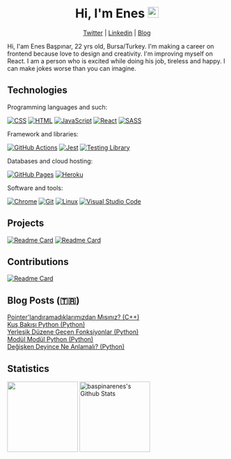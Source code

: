 <h1 align="center">Hi, I'm Enes <img src="https://media.giphy.com/media/hvRJCLFzcasrR4ia7z/giphy.gif" width="25px"></h1>
<p align="center"><a href="https://twitter.com/enesbaspinar0">Twitter</a> | <a href="https://www.linkedin.com/in/enesbaspinar/">Linkedin</a> | <a href="https://enesbaspinar.me/">Blog</a></p>

<p>Hi, I'am Enes Başpınar, 22 yrs old, Bursa/Turkey. I'm making a career on frontend because love to design and creativity. I'm improving myself on React. I am a person who is excited while doing his job, tireless and happy. I can make jokes worse than you can imagine.</p>
  
<h2>Technologies</h2>

<div>  
  <p>Programming languages and such:</p>
  <a href="#"><img alt="CSS" src="https://img.shields.io/badge/CSS-254BDD.svg?logo=css3&logoColor=white"></a>
  <a href="#"><img alt="HTML" src="https://img.shields.io/badge/HTML-DD4B25.svg?logo=html5&logoColor=white"></a>
  <a href="#"><img alt="JavaScript" src="https://img.shields.io/badge/JavaScript-EFD81D.svg?logo=javascript&logoColor=black"></a>
  <a href="#"><img alt="React" src="https://img.shields.io/badge/React-61DBFB.svg?logo=react&logoColor=black"></a>
  <a href="#"><img alt="SASS" src="https://img.shields.io/badge/SASS-C76494.svg?logo=sass&logoColor=white"></a>

  <p>Framework and libraries:</p>
  <a href="#"><img alt="GitHub Actions" src="https://img.shields.io/badge/GitHub%20Actions-1C84F7.svg?logo=github%20actions&logoColor=white"></a>
  <a href="#"><img alt="Jest" src="https://img.shields.io/badge/Jest-C21325.svg?logo=jest&logoColor=white&color=rgb(148, 64, 88)&labelColor=rgb(148, 64, 88)"></a>
  <a href="#"><img alt="Testing Library" src="https://img.shields.io/badge/Testing%20Library-FE4646.svg?logo=testinglibrary&logoColor=white"></a>

  <p>Databases and cloud hosting:</p>
  <a href="#"><img alt="GitHub Pages" src="https://img.shields.io/badge/GitHub%20Pages-000000.svg?logo=github&logoColor=white"></a>
  <a href="#"><img alt="Heroku" src="https://img.shields.io/badge/Heroku-3E0094.svg?logo=heroku&logoColor=white"></a>

  <p>Software and tools:</p>
  <a href="#"><img alt="Chrome" src="https://img.shields.io/badge/Chrome-129B5B.svg?logo=googlechrome&logoColor=white"></a>
  <a href="#"><img alt="Git" src="https://img.shields.io/badge/Git-E84D31.svg?logo=git&logoColor=white"></a>
  <a href="#"><img alt="Linux" src="https://img.shields.io/badge/Linux-F6B500.svg?logo=linux&logoColor=black"></a>
  <a href="#"><img alt="Visual Studio Code" src="https://img.shields.io/badge/Visual%20Studio%20Code-25A3EE.svg?logo=visual-studio-code&logoColor=white"></a>
</div>

<h2>Projects</h2>

[![Readme Card](https://github-readme-stats.vercel.app/api/pin/?username=baspinarenes&repo=spider-solitaire)](https://github.com/baspinarenes/spider-solitaire)
[![Readme Card](https://github-readme-stats.vercel.app/api/pin/?username=baspinarenes&repo=rick-and-morty)](https://github.com/baspinarenes/rick-and-morty)

<h2>Contributions</h2>

[![Readme Card](https://github-readme-stats.vercel.app/api/pin/?username=missing-semester-tr&repo=missing-semester-tr.github.io)](https://github.com/missing-semester-tr/missing-semester-tr.github.io)

<h2>Blog Posts (🇹🇷)</h2>

<div>
    <a href="https://enesbaspinar.me/blog/genel/pointerlandiramadiklarimizdanmisiniz">Pointer'landıramadıklarımızdan Mısınız? (C++)</a><br>
    <a href="https://enesbaspinar.me/blog/python/kus-bakisi-python">Kuş Bakışı Python (Python)</a><br>
    <a href="https://enesbaspinar.me/blog/python/yerlesik-duzene-gecen-fonksiyonlar">Yerleşik Düzene Geçen Fonksiyonlar (Python)</a><br>
    <a href="https://enesbaspinar.me/blog/python/modul-modul-python-random">Modül Modül Python (Python)</a><br>
    <a href="https://enesbaspinar.me/blog/python/degisken-deyince-ne-anlamali">Değişken Deyince Ne Anlamalı? (Python)</a>
</div>

<h2>Statistics</h2>

<a href="https://git.io/streak-stats"><img alt="" src="https://github-readme-streak-stats.herokuapp.com/?user=baspinarenes&theme=vue-dark&hide_border=true" height="162px" /></a>
<a href="https://github.com/anuraghazra/github-readme-stats"><img alt="baspinarenes's Github Stats" src="https://denvercoder1-github-readme-stats.vercel.app/api/?username=baspinarenes&show_icons=true&count_private=true&theme=vue-dark&hide_border=true" height="162px"/></a>
